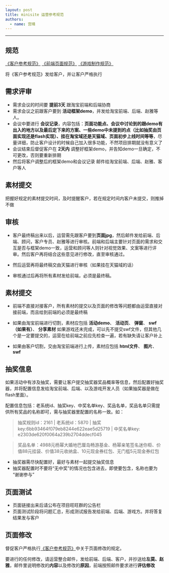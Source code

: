 ```yaml
---
layout: post
title: minisite 运营参考规范
authors:
  - name: 宫晴
---
```


---

## 规范
[《客户参考规范》](http://thx.alibaba-inc.com/activity/standard-client/)
[《前端页面规范》](http://thx.alibaba-inc.com/activity/standard-fed/)
[《游戏制作规范》](http://thx.alibaba-inc.com/activity/standard-flash/)

将《客户参考规范》发给客户，并让客户严格执行

## 需求评审
+ 需求会议的时间要 **提前3天** 跟淘宝前端和后端协商
+ 需求会议之前跟客户要到 **活动框架demo**，并发给淘宝前端、后端、赵雅等人。
+ 会议中要进行 **会议记录**，内容包括：**页面功能点、会议中讨论到的跟demo有出入的地方以及最后定下来的方案、一些demo中未提到的点（比如抽奖由页面实现还是flash实现）、挂在淘宝域还是天猫域、页面初步上线时间等等**，尽量详细，防止客户设计的时候自己加入很多功能，不然项目排期就没有意义了
+ 会议结束后督促客户在 **2天内** 调整好框架demo，并告知demo一旦确定，不可更改，否则要重新排期
+ 然后将客户调整后的框架demo和会议记录 邮件给淘宝前端、后端、赵雅、客户等人

## 素材提交
把握好规定的素材提交时间，及时提醒客户，若在规定时间内客户未提交，则推掉不做

## 审核
+ 客户最终稿出来以后，运营需先跟客户要到**页面jpg**，然后邮件发给前端、后端、顾问，客户专员、赵雅等进行审核。前端和后端主要针对页面的需求和交互是否与框架demo一致，运营和顾问等人则针对视觉效果、文案等进行评审。然后客户再将结合这些意见进行修改，直至审核通过。

+ 然后运营再将最终稿交由天猫进行审核（如果挂在天猫域的话）

+ 审核通过后再将所有素材发给前端，必须是最终稿。

## 素材提交
+ 前端不直接对接客户，所有素材的提交以及页面的修改等问题都由运营直接对接前端，而且给到前端的必须是最终稿

+ 如果由淘宝前端进行切割，素材应包括 **活动demo**、 **活动页**、 **弹窗**、 **swf（如果有）**、 **分享素材** 
如果游戏还未完成，可以先不提交swf文件，但其他几个是一定要提交的，运营在给前端之前应先检查一遍，若有缺失请让客户补上

+ 如果由客户切割，交由淘宝前端进行上传，素材应包括 **html文件**、 **图片**、 **swf**

## 抽奖信息
如果活动中有涉及抽奖，需要让客户提交抽奖器奖品概率等信息，然后配置好抽奖器，并将配置信息发给淘宝前端、后端、以及游戏开发人员（如果抽奖器是做在flash里面）。

配置信息包括：老系统id、抽奖key、中奖名单key、奖品名单，奖品名单只需提供所有奖品的名称即可，需与抽奖器里配置的名称一致。如：
> 抽奖规则id：2161 | 老系统id：5870 | 抽奖key:6bb93464f079eb8244e622eae5d25719 | 中奖名单key: e2303de620f0064a239b2704ddecf045

> 奖品名单：4988元杨幂大婚地巴厘岛畅游基金、杨幂亲笔签名迷你柜、价值88元挂袋、价值38元收纳盒、10元现金券红包、无门槛5元现金券红包

+ 抽奖器需尽快配置好，最好与素材一起提交抽奖信息
+ 抽奖器配置时不要将“无中奖”的情况也包含进去，即使要包含，名称也要为 “谢谢参与”

## 页面测试
+ 页面链接出来后请公布在项目旺旺群的公告栏
+ 页面测试阶段将问题汇总，形成测试报告发给前端、后端、游戏方。并将答复结果发与客户

## 页面修改
督促客户严格执行[《客户参考规范》](http://thx.alibaba-inc.com/activity/standard-client/)中关于页面修改的规定。

要进行的任何修改，请运营整合邮件，发给前端、后端、客户，并抄送给**左莫、赵雅**，邮件里说明修改的**内容**以及修改的**原因**，前端按照邮件要求进行**评估修改**